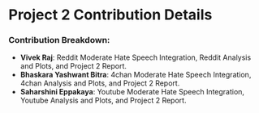 # Project 2 Contribution Details

### Contribution Breakdown:

- **Vivek Raj**: Reddit Moderate Hate Speech Integration, Reddit Analysis and Plots, and Project 2 Report.
- **Bhaskara Yashwant Bitra**: 4chan Moderate Hate Speech Integration, 4chan Analysis and Plots, and Project 2 Report.
- **Saharshini Eppakaya**: Youtube Moderate Hate Speech Integration, Youtube Analysis and Plots, and Project 2 Report.
